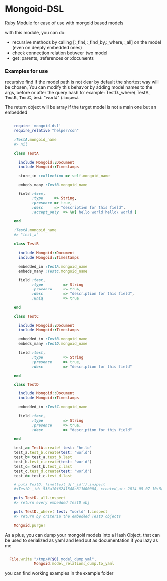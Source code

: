Mongoid-DSL
==============

Ruby Module for ease of use with mongoid based models

with this module, you can do:
* recursive methods by calling [:_find,:_find_by,:_where,:_all] on the model (even on deeply embedded ones)
* check connection relation between two model
* get :parents, :references or :documents


### Examples for use

recursive find
If the model path is not clear by default the  shortest way will be chosen,
You can modify this behavior by adding model names to the args, before or after the query hash
for example: TestD._where( TestA, TestB, TestC, test: "world" ).inspect

The return object will be array if the target model is not a main one but an embedded

```ruby

    require 'mongoid-dsl'
    require_relative "helper/con"

    :TestA.mongoid_name
    #> nil

    class TestA

      include Mongoid::Document
      include Mongoid::Timestamps

      store_in :collection => self.mongoid_name

      embeds_many :TestB.mongoid_name

      field :test,
            :type     => String,
            :presence => true,
            :desc     => "description for this field",
            :accept_only  => %W[ hello world hello\ world ]

    end

    :TestA.mongoid_name
    #> "test_a"

    class TestB

      include Mongoid::Document
      include Mongoid::Timestamps

      embedded_in :TestA.mongoid_name
      embeds_many :TestC.mongoid_name

      field :test,
            :type         => String,
            :presence     => true,
            :desc         => "description for this field",
            :uniq         => true

    end

    class TestC

      include Mongoid::Document
      include Mongoid::Timestamps

      embedded_in :TestB.mongoid_name
      embeds_many :TestD.mongoid_name

      field :test,
            :type         => String,
            :presence     => true,
            :desc         => "description for this field"

    end

    class TestD

      include Mongoid::Document
      include Mongoid::Timestamps

      embedded_in :TestC.mongoid_name

      field :test,
            :type         => String,
            :presence     => true,
            :desc         => "description for this field"

    end

    test_a= TestA.create! test: "hello"
    test_a.test_b.create(test: "world")
    test_b= test_a.test_b.last
    test_b.test_c.create(test: "world")
    test_c= test_b.test_c.last
    test_c.test_d.create(test: "world")
    test_d= test_c.test_d.last

    # puts TestD._find(test_d['_id']).inspect
    #<TestD _id: 536a10f6241548c811000004, created_at: 2014-05-07 10:54:46 UTC, updated_at: 2014-05-07 10:54:46 UTC, test: "world">

    puts TestD._all.inspect
    #> return every embedded TestD obj

    puts TestD._where( test: "world" ).inspect
    #> return by criteria the embedded TestD objects

    Mongoid.purge!


```

As a plus, you can dump your mongoid models into a Hash Object,
that can be used to serialized as yaml and lend out as documentation if you lazy as me

```ruby

  File.write "/tmp/#{$0}.model_dump.yml",
             Mongoid.model_relations_dump.to_yaml


```


you can find working examples in the example folder